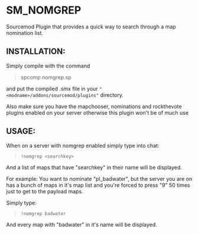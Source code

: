 SM_NOMGREP
===============
Sourcemod Plugin that provides a quick way to search through a map nomination list.

INSTALLATION:
-------------
Simply compile with the command 

> spcomp nomgrep.sp

and put the compiled .smx file in your `"<modname>/addons/sourcemod/plugins"`
directory.

Also make sure you have the mapchooser, nominations and rockthevote plugins enabled on your server otherwise this plugin won't be of much use


USAGE:
------
When on a server with nomgrep enabled simply type into chat:

> `!nomgrep <searchkey>`

And a list of maps that have "searchkey" in their name will be displayed.


For example: You want to nominate "pl_badwater", but the server you are on has a bunch of maps in it's map list and you're forced to press "9" 50 times just to get to the payload maps.

Simply type:

> `!nomgrep badwater`

And every map with "badwater" in it's name will be displayed.




